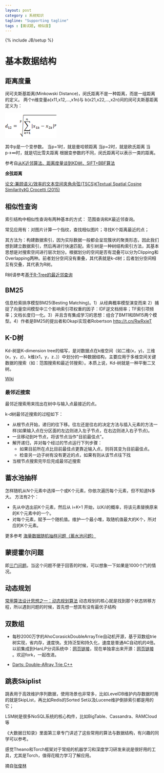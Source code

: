 ```yaml
---
layout: post
category : 系统知识
tagline: "Supporting tagline"
tags : [面试题, 相似度]
---
```

{% include JB/setup %}


# 基本数据结构


## 距离度量
闵可夫斯基距离(Minkowski Distance)，闵氏距离不是一种距离，而是一组距离的定义。
两个n维变量a(x11,x12,…,x1n)与 b(x21,x22,…,x2n)间的闵可夫斯基距离定义为：

![](https://raw.githubusercontent.com/zzbased/zzbased.github.com/master/_posts/images/Minkowski_distance.png)

其中p是一个变参数。
当p=1时，就是曼哈顿距离
当p=2时，就是欧氏距离
当p→∞时，就是切比雪夫距离
根据变参数的不同，闵氏距离可以表示一类的距离。

参考自[从K近邻算法、距离度量谈到KD树、SIFT+BBF算法](http://blog.csdn.net/v_july_v/article/details/8203674)

**余弦距离**

[论文:兼顾语义/效率的文本空间夹角余弦(TSCS)《Textual Spatial Cosine Similarity》G Crocetti (2015)](http://t.cn/R2y1Mzu)

## 相似性查询

索引结构中相似性查询有两种基本的方式：
范围查询和K最近邻查询。

常见应用有：对图片计算一个指纹，查找相似图片；寻找K个距离最近的点；

其方法为：构建数据索引，因为实际数据一般都会呈现簇状的聚类形态，因此我们想到建立数据索引，然后再进行快速匹配。索引树是一种树结构索引方法，其基本思想是对搜索空间进行层次划分。根据划分的空间是否有混叠可以分为Clipping和Overlapping两种。前者划分空间没有重叠，其代表就是k-d树；后者划分空间相互有交叠，其代表为R树。

R树请参考[基于R-Tree的最近邻查询](http://blog.sina.com.cn/s/blog_72e1c7550101dsc3.html)


## BM25
信息检索排序模型BM25(Besting Matching)。1）从经典概率模型演变而来 2）捕捉了向量空间模型中三个影响索引项权重的因子：IDF逆文档频率；TF索引项频率；文档长度归一化。3）并且含有集成学习的思想：组合了BM11和BM15两个模型。4）作者是BM25的提出者和Okapi实现者Robertson http://t.cn/RwRxieT

## K-D树

Kd-树是K-dimension tree的缩写，是对数据点在k维空间（如二维(x，y)，三维(x，y，z)，k维(x1，y，z..)）中划分的一种数据结构，主要应用于多维空间关键数据的搜索（如：范围搜索和最近邻搜索）。本质上说，Kd-树就是一种平衡二叉树。


[Wiki](http://zh.wikipedia.org/wiki/K-d树)

### 最邻近搜索

最邻近搜索用来找出在树中与输入点最接近的点。

k-d树最邻近搜索的过程如下：

- 从根节点开始，递归的往下移。往左还是往右的决定方法与插入元素的方法一样(如果输入点在分区面的左边则进入左子节点，在右边则进入右子节点)。
- 一旦移动到叶节点，将该节点当作"目前最佳点"。
- 解开递归，并对每个经过的节点运行下列步骤：
	- 如果目前所在点比目前最佳点更靠近输入点，则将其变为目前最佳点。
	- 检查另一边子树有没有更近的点，如果有则从该节点往下找
- 当根节点搜索完毕后完成最邻近搜索


## 蓄水池抽样
怎样随机从N个元素中选择一个或K个元素，你依次遍历每个元素，但不知道N多大。
方法有2个：

- 先从中选出前K个元素，然后从 i=K+1 开始，以K/i的概率，将该元素替换原来的K个元素中的一个。
- 对每个元素，赋予一个随机值。维护一个最小堆，取随机值最大的K个，所对应的K个元素。

更多参考 [海量数据随机抽样问题（蓄水池问题）](http://blog.csdn.net/hackbuteer1/article/details/7971328)

## 蒙提霍尔问题
即[三门问题](http://zh.wikipedia.org/w/index.php?title=蒙提霍爾問題)。当这个问题不便于回答的时候，可以想象一下如果是1000个门的情况。

## 动态规划

[常用算法设计思想之一：动态规划算法](http://sobuhu.com/algorithm/2012/12/19/dynamic-programming-1.html) 动态规划的核心就是找到那个状态转移方程，所以遇到问题的时候，首先想一想其有没有最优子结构


## 双数组

- 每秒2000万字的AhoCorasickDoubleArrayTrie自动机开源，基于双数组trie树实现，省内存，速度快。支持泛型和持久化，速度是普通AC自动机的4倍。以前集成到HanLP分词系统中：[网页链接](https://github.com/hankcs/HanLP)，现在单独拿出来开源：[网页链接](https://github.com/hankcs/AhoCorasickDoubleArrayTrie) 。欢迎fork，一起改进。

- [Darts: Double-ARray Trie C++](http://www.52nlp.cn/darts-double-array-trie-system-翻译文档)

## 跳表Skiplist
跳表用于高效维护序列数据，使用场景也非常多，比如LevelDB维护内存数据时用的就是SkipList，再比如Redis的Sorted Set以及Lucene维护倒排索引都是用的它；

LSM树是很多NoSQL系统的核心构件，比如BigTable、Cassandra、RAMCloud等

《大数据日知录》里面第三章专门讲述了这些常用的算法与数据结构，有兴趣的同学可以参考。

感觉Theano和Torch框架对于常规的机器学习和深度学习研发来说是很好用的工具，尤其是Torch，值得花精力学习了解应用。

摘自[张俊林](http://www.csdn.net/article/2015-10-29/2826075)
